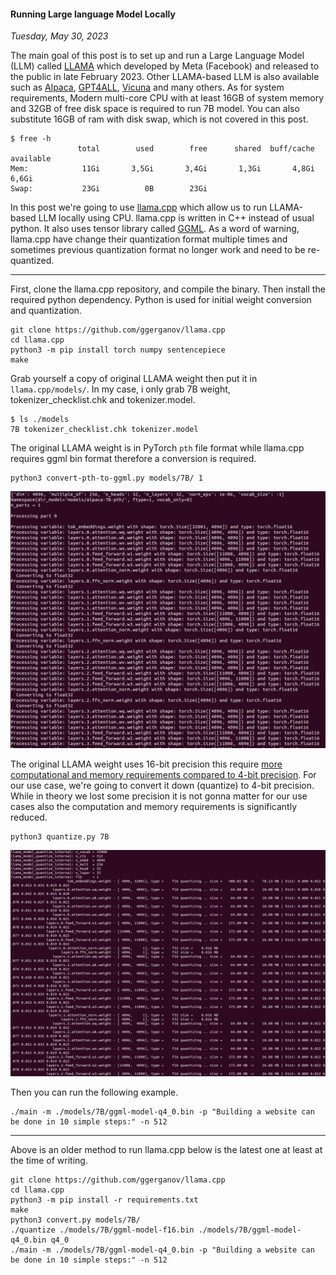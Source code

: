 #### Running Large language Model Locally
_Tuesday, May 30, 2023_

The main goal of this post is to set up and run a 
Large Language Model (LLM) called 
[LLAMA](https://ai.facebook.com/blog/large-language-model-llama-meta-ai/) 
which developed by Meta (Facebook) 
and released to the public in late February 2023. 
Other LLAMA-based LLM is also available such as 
[Alpaca](https://arxiv.org/pdf/2303.16199.pdf), 
[GPT4ALL](https://static.nomic.ai/gpt4all/2023_GPT4All-J_Technical_Report_2.pdf), 
[Vicuna](https://lmsys.org/blog/2023-03-30-vicuna/) 
and many others. As for system requirements, Modern 
multi-core CPU with at least 16GB of system memory 
and 32GB of free disk space is required to run 7B model. 
You can also substitute 16GB of ram with disk swap, 
which is not covered in this post.
```
$ free -h
               total        used        free      shared  buff/cache   available
Mem:            11Gi       3,5Gi       3,4Gi       1,3Gi       4,8Gi       6,6Gi
Swap:           23Gi          0B        23Gi
```

In this post we're going to use 
[llama.cpp](https://github.com/ggerganov/llama.cpp) 
which allow us to run LLAMA-based LLM locally using CPU. 
llama.cpp is written in C++ instead of usual python. 
It also uses tensor library called 
[GGML](https://github.com/ggerganov/ggml). 
As a word of warning, llama.cpp have change their 
quantization format multiple times and sometimes 
previous quantization format no longer work and need 
to be re-quantized.

-----------------------
First, clone the llama.cpp repository, and compile 
the binary. Then install the required python dependency. 
Python is used for initial weight conversion and 
quantization.
```
git clone https://github.com/ggerganov/llama.cpp
cd llama.cpp
python3 -m pip install torch numpy sentencepiece
make
```

Grab yourself a copy of original LLAMA weight 
then put it in `llama.cpp/models/`. In my case, 
i only grab 7B weight, tokenizer_checklist.chk 
and tokenizer.model.
```
$ ls ./models
7B tokenizer_checklist.chk tokenizer.model
```

The original LLAMA weight is in PyTorch `pth` 
file format while llama.cpp requires ggml bin 
format therefore a conversion is required.
```
python3 convert-pth-to-ggml.py models/7B/ 1
```
<div class="row">
	<div class="col-sm-2"></div>
	<div class="col-sm-8">
		<div class="img-thumbnail">
			<img class="img-fluid" loading="lazy" src="./posts/2023-05-30-running-large-language-model-locally/01.png" alt="img">
		</div>
	</div>
	<div class="col-sm-2"></div>
</div>

The original LLAMA weight uses 16-bit precision 
this require 
[more computational and memory requirements compared to 4-bit precision](https://brainchip.com/4-bits-are-enough/). 
For our use case, we're going to convert 
it down (quantize) to 4-bit precision. While in 
theory we lost some precision it is not gonna matter 
for our use cases also the computation and memory 
requirements is significantly reduced.
```
python3 quantize.py 7B
```
<div class="row">
	<div class="col-sm-2"></div>
	<div class="col-sm-8">
		<div class="img-thumbnail">
			<img class="img-fluid" loading="lazy" src="./posts/2023-05-30-running-large-language-model-locally/02.png" alt="img">
		</div>
	</div>
	<div class="col-sm-2"></div>
</div>

Then you can run the following example.
```
./main -m ./models/7B/ggml-model-q4_0.bin -p "Building a website can be done in 10 simple steps:" -n 512
```

-----------------------
Above is an older method to run llama.cpp below is the 
latest one at least at the time of writing.
```
git clone https://github.com/ggerganov/llama.cpp
cd llama.cpp
python3 -m pip install -r requirements.txt
make
python3 convert.py models/7B/
./quantize ./models/7B/ggml-model-f16.bin ./models/7B/ggml-model-q4_0.bin q4_0
./main -m ./models/7B/ggml-model-q4_0.bin -p "Building a website can be done in 10 simple steps:" -n 512
```
